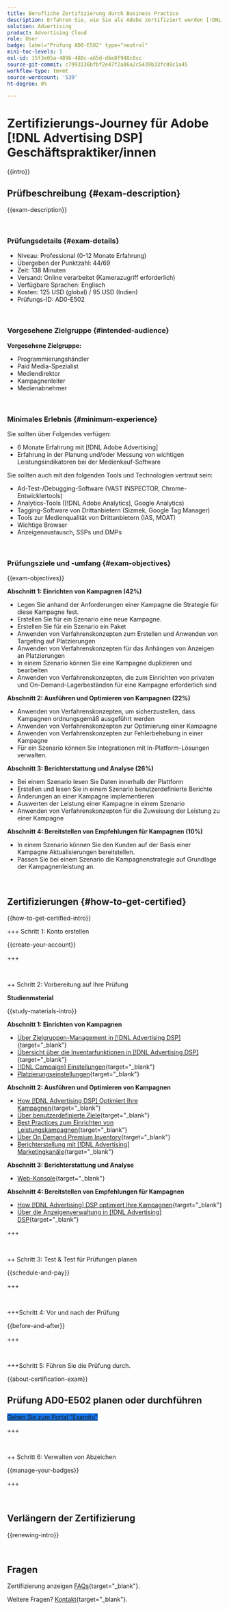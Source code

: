```yaml
---
title: Berufliche Zertifizierung durch Business Practice
description: Erfahren Sie, wie Sie als Adobe zertifiziert werden [!DNL Advertising DSP] Business Practitioner Professional.
solution: Advertising
product: Advertising Cloud
role: User
badge: label="Prüfung AD0-E502" type="neutral"
mini-toc-levels: 1
exl-id: 15f3e05a-4896-488c-a65d-d6e8f948c8cc
source-git-commit: c7993136bfbf2e47f2a86a2c5439b33fc88c1a45
workflow-type: tm+mt
source-wordcount: '539'
ht-degree: 0%

---
```


# Zertifizierungs-Journey für Adobe [!DNL Advertising DSP] Geschäftspraktiker/innen

{{intro}}

## Prüfbeschreibung {#exam-description}

{{exam-description}}

<br>

### Prüfungsdetails {#exam-details}

* Niveau: Professional (0-12 Monate Erfahrung)
* Übergeben der Punktzahl: 44/69
* Zeit: 138 Minuten
* Versand: Online verarbeitet (Kamerazugriff erforderlich)
* Verfügbare Sprachen: Englisch
* Kosten: 125 USD (global) / 95 USD (Indien)
* Prüfungs-ID: AD0-E502

<br>

### Vorgesehene Zielgruppe {#intended-audience}

**Vorgesehene Zielgruppe:**

* Programmierungshändler
* Paid Media-Spezialist
* Mediendirektor
* Kampagnenleiter
* Medienabnehmer

<br>

### Minimales Erlebnis {#minimum-experience}

Sie sollten über Folgendes verfügen:

* 6 Monate Erfahrung mit [!DNL Adobe Advertising]
* Erfahrung in der Planung und/oder Messung von wichtigen Leistungsindikatoren bei der Medienkauf-Software

Sie sollten auch mit den folgenden Tools und Technologien vertraut sein:

* Ad-Test-/Debugging-Software (VAST INSPECTOR, Chrome-Entwicklertools)
* Analytics-Tools ([!DNL Adobe Analytics], Google Analytics)
* Tagging-Software von Drittanbietern (Sizmek, Google Tag Manager)
* Tools zur Medienqualität von Drittanbietern (IAS, MOAT)
* Wichtige Browser
* Anzeigenaustausch, SSPs und DMPs

<br>

### Prüfungsziele und -umfang {#exam-objectives}

{{exam-objectives}}

**Abschnitt 1: Einrichten von Kampagnen (42%)**

* Legen Sie anhand der Anforderungen einer Kampagne die Strategie für diese Kampagne fest.
* Erstellen Sie für ein Szenario eine neue Kampagne.
* Erstellen Sie für ein Szenario ein Paket
* Anwenden von Verfahrenskonzepten zum Erstellen und Anwenden von Targeting auf Platzierungen
* Anwenden von Verfahrenskonzepten für das Anhängen von Anzeigen an Platzierungen
* In einem Szenario können Sie eine Kampagne duplizieren und bearbeiten
* Anwenden von Verfahrenskonzepten, die zum Einrichten von privaten und On-Demand-Lagerbeständen für eine Kampagne erforderlich sind

**Abschnitt 2: Ausführen und Optimieren von Kampagnen (22%)**

* Anwenden von Verfahrenskonzepten, um sicherzustellen, dass Kampagnen ordnungsgemäß ausgeführt werden
* Anwenden von Verfahrenskonzepten zur Optimierung einer Kampagne
* Anwenden von Verfahrenskonzepten zur Fehlerbehebung in einer Kampagne
* Für ein Szenario können Sie Integrationen mit In-Platform-Lösungen verwalten.

**Abschnitt 3: Berichterstattung und Analyse (26%)**

* Bei einem Szenario lesen Sie Daten innerhalb der Plattform
* Erstellen und lesen Sie in einem Szenario benutzerdefinierte Berichte
* Änderungen an einer Kampagne implementieren
* Auswerten der Leistung einer Kampagne in einem Szenario
* Anwenden von Verfahrenskonzepten für die Zuweisung der Leistung zu einer Kampagne

**Abschnitt 4: Bereitstellen von Empfehlungen für Kampagnen (10%)**

* In einem Szenario können Sie den Kunden auf der Basis einer Kampagne Aktualisierungen bereitstellen.
* Passen Sie bei einem Szenario die Kampagnenstrategie auf Grundlage der Kampagnenleistung an.

<br>

## Zertifizierungen {#how-to-get-certified}

{{how-to-get-certified-intro}}

+++ Schritt 1: Konto erstellen

{{create-your-account}}

+++

<br>

++ Schritt 2: Vorbereitung auf Ihre Prüfung

**Studienmaterial**

{{study-materials-intro}}

**Abschnitt 1: Einrichten von Kampagnen**

* [Über Zielgruppen-Management in [!DNL Advertising DSP]](https://experienceleague.adobe.com/docs/advertising/dsp/audiences/audience-about.html){target="_blank"}
* [Übersicht über die Inventarfunktionen in [!DNL Advertising DSP]](https://experienceleague.adobe.com/docs/advertising/dsp/inventory/inventory-overview.html){target="_blank"}
* [[!DNL Campaign] Einstellungen](https://experienceleague.adobe.com/docs/advertising/dsp/campaign-management/campaigns/campaign-settings.html){target="_blank"}
* [Platzierungseinstellungen](https://experienceleague.adobe.com/docs/advertising/dsp/campaign-management/placements/placement-settings.html){target="_blank"}

**Abschnitt 2: Ausführen und Optimieren von Kampagnen**

* [How [!DNL Advertising DSP] Optimiert Ihre Kampagnen](https://experienceleague.adobe.com/docs/advertising/dsp/optimization/optimization-how-dsp-optimizes-campaigns.html){target="_blank"}
* [Über benutzerdefinierte Ziele](https://experienceleague.adobe.com/docs/advertising/dsp/optimization/custom-goals/custom-goal-about.html){target="_blank"}
* [Best Practices zum Einrichten von Leistungskampagnen](https://experienceleague.adobe.com/docs/advertising/dsp/optimization/campaign-best-practices-performance.html){target="_blank"}
* [Über On Demand Premium Inventory](https://experienceleague.adobe.com/docs/advertising/dsp/inventory/on-demand/on-demand-inventory-about.html){target="_blank"}
* [Berichterstellung mit [!DNL Advertising] Marketingkanäle](https://experienceleague.adobe.com/docs/analytics-learn/tutorials/integrations/ad-cloud/reporting-with-advertising-cloud-marketing-channels.html){target="_blank"}

**Abschnitt 3: Berichterstattung und Analyse**

* [Web-Konsole](https://experienceleague.adobe.com/docs/experience-manager-65/deploying/configuring/web-console.html){target="_blank"}

**Abschnitt 4: Bereitstellen von Empfehlungen für Kampagnen**

* [How [!DNL Advertising] DSP optimiert Ihre Kampagnen](https://experienceleague.adobe.com/docs/advertising/dsp/optimization/optimization-how-dsp-optimizes-campaigns.html){target="_blank"}
* [Über die Anzeigenverwaltung in [!DNL Advertising] DSP](https://experienceleague.adobe.com/docs/advertising/dsp/campaign-management/ads/ad-about.html){target="_blank"}

+++

<br>

++ Schritt 3: Test &amp; Test für Prüfungen planen

{{schedule-and-pay}}

+++

<br>

+++Schritt 4: Vor und nach der Prüfung

{{before-and-after}}

+++

<br>

+++Schritt 5: Führen Sie die Prüfung durch.

{{about-certification-exam}}

## Prüfung AD0-E502 planen oder durchführen

<a href="https://www.certmetrics.com/adobe/candidate/examity_sso.aspx?eid=AD0-E502" target="_blank" class="spectrum-Button spectrum-Button--fill spectrum-Button--accent spectrum-Button--sizeM is-margin-bottom-big-big at-element-click-tracking" style="background-color:#1473E6">

<span class="spectrum-Button-label has-no-wrap">
   Gehen Sie zum Portal "Examity"
</span>
</a>

+++

<br>

++ Schritt 6: Verwalten von Abzeichen

{{manage-your-badges}}

+++

<br>

## Verlängern der Zertifizierung

{{renewing-intro}}

<br>

## Fragen

Zertifizierung anzeigen [FAQs](https://experienceleague.adobe.com/docs/certification/certification/faq.html){target="_blank"}.

Weitere Fragen? [Kontakt](mailto:certif@adobe.com){target="_blank"}.